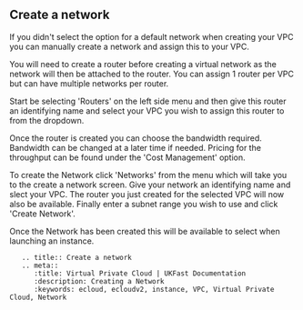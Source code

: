 ## Create a network

If you didn't select the option for a default network when creating your VPC you can manually create a network and assign this to your VPC.

You will need to create a router before creating a virtual network as the network will then be attached to the router. You can assign 1 router per VPC but can have multiple networks per router.

Start be selecting 'Routers' on the left side menu and then give this router an identifying name and select your VPC you wish to assign this router to from the dropdown.

Once the router is created you can choose the bandwidth required. Bandwidth can be changed at a later time if needed. Pricing for the throughput can be found under the 'Cost Management' option.

To create the Network click 'Networks' from the menu which will take you to the create a network screen. Give your network an identifying name and slect your VPC. The router you just created for the selected VPC will now also be available. Finally enter a subnet range you wish to use and click 'Create Network'.

Once the Network has been created this will be available to select when launching an instance. 

```eval_rst
   .. title:: Create a network
   .. meta::
      :title: Virtual Private Cloud | UKFast Documentation
      :description: Creating a Network
      :keywords: ecloud, ecloudv2, instance, VPC, Virtual Private Cloud, Network
```